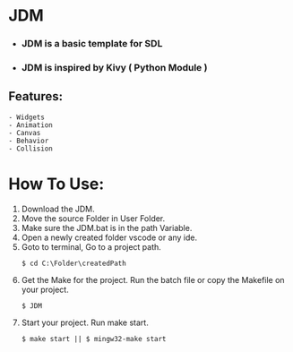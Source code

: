 # JDM

- ### JDM is a basic template for SDL
- ### JDM is inspired by Kivy ( Python Module )

## Features:

```
- Widgets
- Animation
- Canvas
- Behavior
- Collision
```

# How To Use:

1. Download the JDM.
2. Move the source Folder in User Folder.
3. Make sure the JDM.bat is in the path Variable.
4. Open a newly created folder vscode or any ide.
5. Goto to terminal, Go to a project path.
   ```
   $ cd C:\Folder\createdPath
   ```
6. Get the Make for the project. Run the batch file or copy the Makefile on your project.
   ```
   $ JDM
   ```
7. Start your project. Run make start.
   ```
   $ make start || $ mingw32-make start
   ```
